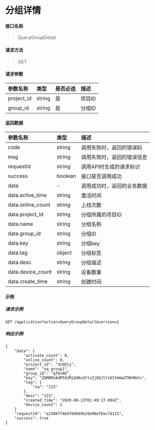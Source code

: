 # 分组详情

#### 接口名称

> QueryGroupDetail

#### 请求方法

> GET

#### 请求参数

| 参数名称   | 类型   | 是否必选 | 描述   |
| :--------- | :----- | :------- | :----- |
| project_id | string | 是       | 项目ID |
| group_id         | string | 是       | 分组ID |

#### 返回数据

| 参数名称          | 类型    | 描述                       |
| :---------------- | :------ | :------------------------- |
| code              | string  | 调用失败时，返回的错误码   |
| msg               | string  | 调用失败时，返回的错误信息 |
| requestId         | string  | 调用API时生成的请求标识    |
| success           | boolean | 接口是否调用成功           |
| data              | -       | 调用成功时，返回的业务数据 |
| data.active_time  | string  | 激活时间                   |
| data.online_count | string  | 上线次数                   |
| data.project_id   | string  | 分组所属的项目ID           |
| data.name         | string  | 分组名称                   |
| data.group_id           | string  | 分组ID                     |
| data.key          | string  | 分组key                    |
| data.tag          | object  | 分组标签                   |
| data.desc         | string  | 分组描述                   |
| data.device_count | string  | 设备数量                   |
| data.create_time  | string  | 创建时间                   |

#### 示例

##### 请求示例

```
GET /application?action=QueryGroupDetail&version=1
```


##### 响应示例

```
{
    "data": { 
        "activate_count": 0,
        "online_count": 0,
        "project_id": "3C6Djy",
        "name": "xq_group1",
        "group_id": "qf6nAD",
        "key": "ZDM0MzA4MTA3MjQ4NzdlYzZjOGJlYzU1YmUwZTNhMmY=",
        "tag": {
            "xq": "123"
        },
        "desc": "123",
        "created_time": "2020-08-13T01:49:17.694Z",
        "device_count": 2
    } 
    "requestId": "a25087f46df04b69b29e90ef0acfd115", 
    "success": true
}
```
